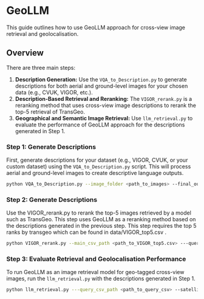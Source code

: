 # GeoLLM

This guide outlines how to use GeoLLM approach for cross-view image retrieval and geolocalisation.

## Overview

There are three main steps:
1. **Description Generation:** Use the `VQA_to_Description.py` to generate descriptions for both aerial and ground-level images for your chosen data (e.g., CVUK, VIGOR, etc.).
2. **Description-Based Retrieval and Reranking:** The `VIGOR_rerank.py` is a reranking method that uses cross-view image descriptions to rerank the top-5 retrieval of TransGeo.
3. **Geographical and Semantic Image Retrieval:** Use `llm_retrieval.py` to evaluate the performance of GeoLLM approach for the descriptions generated in Step 1.

### Step 1: Generate Descriptions
First, generate descriptions for your dataset (e.g., VIGOR, CVUK, or your custom dataset) using the `VQA_to_Description.py` script. This will process aerial and ground-level images to create descriptive language outputs.

```bash
python VQA_to_Description.py --image_folder <path_to_images> --final_output_csv <path_to_output_csv>
```
### Step 2: Generate Descriptions
Use the VIGOR_rerank.py to rerank the top-5 images retrieved by a model such as TransGeo. This step uses GeoLLM as a reranking method based on the descriptions generated in the previous step. This step requires the top 5 ranks by transgeo which can be found in data/VIGOR_top5.csv .

```bash
python VIGOR_rerank.py --main_csv_path <path_to_VIGOR_top5.csv> ---query_descriptions_csv_path  <path_to_query_csv> --satellite_description_csv_path <path_to_satellite_csv> --top_k 5
```
### Step 3: Evaluate Retrieval and Geolocalisation Performance 
To run GeoLLM as an image retrieval model for geo-tagged cross-view images, run the `llm_retrieval.py` with the descriptions generated in Step 1.

```bash
python llm_retrieval.py ---query_csv_path <path_to_query_csv> --satellite_csv_path <path_to_satellite_csv> --top_k <number_of_top_matches> --distance_threshold <max_distance_in_km>
```
